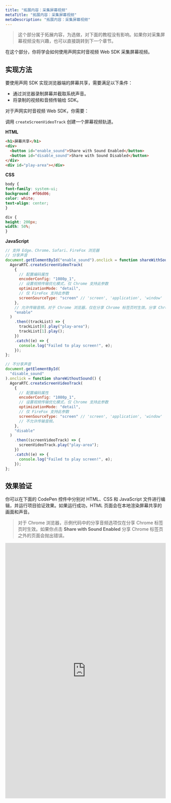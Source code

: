```yaml
---
title: "拓展内容：采集屏幕视频"
metaTitle: "拓展内容：采集屏幕视频"
metaDescription: "拓展内容：采集屏幕视频"
---
```


> 这个部分属于拓展内容，为选做，对下面的教程没有影响。如果你对采集屏幕视频没有兴趣，也可以直接跳转到下一个章节。

在这个部分，你将学会如何使用声网实时音视频 Web SDK 采集屏幕视频。

## 实现方法

要使用声网 SDK 实现浏览器端的屏幕共享，需要满足以下条件：

- 通过浏览器录制屏幕并截取系统声音。
- 将录制的视频和音频传输给 SDK。

对于声网实时音视频 Web SDK，你需要：

调用 `createScreenVideoTrack` 创建一个屏幕视频轨道。

**HTML**

```html
<h1>屏幕共享</h1>
<div>
  <button id="enable_sound">Share with Sound Enabled</button>
  <button id="disable_sound">Share with Sound Disabled</button>
</div>
<div id="play-area"></div>
```

**CSS**

```css
body {
font-family: system-ui;
background: #f06d06;
color: white;
text-align: center;
}

div {
height: 200px;
width: 50%;
}
```

**JavaScript**

```javascript
// 支持 Edge、Chrome、Safari、FireFox 浏览器
// 分享声音
document.getElementById("enable_sound").onclick = function shareWithSound() {
  AgoraRTC.createScreenVideoTrack(
    {
      // 配置编码属性
      encoderConfig: "1080p_1",
      // 设置视频传输优化模式，仅 Chrome 支持此参数
      optimizationMode: "detail",
      // 仅 FireFox 支持此参数
      screenSourceType: "screen" // 'screen', 'application', 'window'
    },
    // 允许传输音频。对于 Chrome 浏览器，仅在分享 Chrome 标签页时生效。分享 Chrome 标签页之外的页面会抛出错误。
    "enable"
  )
    .then((trackList) => {
      trackList[0].play("play-area");
      trackList[1].play();
    })
    .catch((e) => {
      console.log("Failed to play screen!", e);
    });
};

// 不分享声音
document.getElementById(
  "disable_sound"
).onclick = function shareWithoutSound() {
  AgoraRTC.createScreenVideoTrack(
    {
      // 配置编码属性
      encoderConfig: "1080p_1",
      // 设置视频传输优化模式，仅 Chrome 支持此参数
      optimizationMode: "detail",
      // 仅 FireFox 支持此参数
      screenSourceType: "screen" // 'screen', 'application', 'window'
      // 不允许传输音频。
    },
    "disable"
  )
    .then((screenVideoTrack) => {
      screenVideoTrack.play("play-area");
    })
    .catch((e) => {
      console.log("Failed to play screen!", e);
    });
};

```

## 效果验证

你可以在下面的 CodePen 控件中分别对 HTML、CSS 和 JavaScript 文件进行编辑，并运行项目验证效果。如果运行成功，HTML 页面会在本地渲染屏幕共享的画面和声音。

> 对于 Chrome 浏览器，示例代码中的分享音频选项仅在分享 Chrome 标签页时生效。如果你点击 **Share with Sound Enabled** 分享 Chrome 标签页之外的页面会抛出错误。

<iframe height="800" style="width: 100%;" scrolling="no" title="Extension: Screen sharing" src="https://codepen.io/yamasite/embed/preview/LYerLyK?default-tab=html%2Cresult&editable=true" frameborder="no" loading="lazy" allowtransparency="true" allowfullscreen="true" allow="microphone; display-capture">
  See the Pen <a href="https://codepen.io/yamasite/pen/LYerLyK">
  Extension: Screen sharing</a> by Lutkin Wang (<a href="https://codepen.io/yamasite">@yamasite</a>)
  on <a href="https://codepen.io">CodePen</a>.
</iframe>
